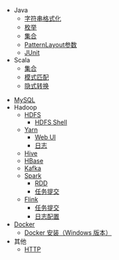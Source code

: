- Java
  - [字符串格式化](java/字符串格式化.md)
  - [枚举](java/枚举.md)
  - [集合](java/collection/README.md)
  - [PatternLayout参数](java/log/PatternLayout参数含义.md)
  - [JUnit](java/test/junit.md)
- Scala
  - [集合](scala/Scala集合.md)
  - [模式匹配](scala/Scala模式匹配.md)
  - [隐式转换](scala/implicit关键字.md)
<!--
- Linux
  - [Linux 文件目录结构](linux/文件目录结构.md)
-->
- [MySQL](mysql/README.md)
- Hadoop
  - [HDFS](hadoop/hdfs/README.md)
    - [HDFS Shell](hadoop/hdfs/HDFS的Shell命令.md)
  - [Yarn](hadoop/yarn/README.md)
    - [Web UI](hadoop/yarn/UI页面解析.md)
    - [日志](hadoop/yarn/Yarn日志.md)
  - [Hive](hadoop/hive/README.md)
  - [HBase](hadoop/hbase/README.md)
  - [Kafka](hadoop/kafka/README.md)
  - [Spark](hadoop/spark/README.md)
    - [RDD](hadoop/spark/RDD/README.md)
    - [任务提交](hadoop/spark/Spark工具/spark-submit.md)
  - [Flink](hadoop/flink/README.md)
    - [任务提交](hadoop/flink/Flink任务提交.md)
    - [日志配置](hadoop/flink/日志配置.md)
- [Docker](docker/README.md)
  - [Docker 安装（Windows 版本）](docker/安装部署/Windows版本Docker安装.md)
- 其他
  - [HTTP](http/HTTP接口设计指北_import.md)